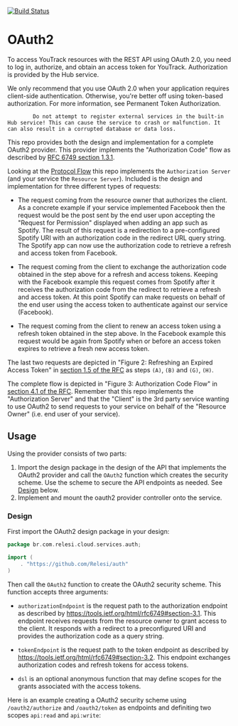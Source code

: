 [![Build Status](https://travis-ci.org/Relesi/ponto-inteligente-api-1.1.svg?branch=master)](https://travis-ci.org/Relesi/ponto-inteligente-api-1.1)


# OAuth2 

To access YouTrack resources with the REST API using OAuth 2.0, you need to log in, authorize, and obtain an access token for YouTrack. Authorization is provided by the Hub service.

We only recommend that you use OAuth 2.0 when your application requires client-side authentication. Otherwise, you're better off using token-based authorization. For more information, see Permanent Token Authorization.

			Do not attempt to register external services in the built-in Hub service! This can cause the service to crash or malfunction. It can also result in a corrupted database or data loss.

This repo provides both the design and implementation for a complete OAuth2 provider. This provider
implements the "Authorization Code" flow as described by
[RFC 6749 section 1.3.1](https://tools.ietf.org/html/rfc6749#section-1.3.1).

Looking at the [Protocol Flow](https://tools.ietf.org/html/rfc6749#section-1.2) this repo implements
the `Authorization Server` (and your service the `Resource Server`). Included is the design and
implementation for three different types of requests:

* The request coming from the resource owner that authorizes the client. As a concrete example if
  your service implemented Facebook then the request would be the post sent by the end user upon
  accepting the "Request for Permission" displayed when adding an app such as Spotify. The result of
  this request is a redirection to a pre-configured Spotify URI with an authorization code in the
  redirect URL query string. The Spotify app can now use the authorization code to retrieve a
  refresh and access token from Facebook.

* The request coming from the client to exchange the authorization code obtained in the step above
  for a refresh and access tokens. Keeping with the Facebook example this request comes from Spotify
  after it receives the authorization code from the redirect to retrieve a refresh and access token.
  At this point Spotify can make requests on behalf of the end user using the access token to
  authenticate against our service (Facebook).

* The request coming from the client to renew an access token using a refresh token obtained in the
  step above. In the Facebook example this request would be again from Spotify when or before an
  access token expires to retrieve a fresh new access token.

The last two requests are depicted in "Figure 2: Refreshing an Expired Access Token" in
[section 1.5 of the RFC](https://tools.ietf.org/html/rfc6749#section-1.5) as steps `(A)`, `(B)` and
`(G)`, `(H)`.

The complete flow is depicted in "Figure 3: Authorization Code Flow" in
[section 4.1 of the RFC](https://tools.ietf.org/html/rfc6749#section-4.1). Remember that this repo
implements the "Authorization Server" and that the "Client" is the 3rd party service wanting to use
OAuth2 to send requests to your service on behalf of the "Resource Owner" (i.e. end user of your
service).

## Usage

Using the provider consists of two parts:

1. Import the design package in the design of the API that implements the OAuth2 provider and call
   the `OAuth2` function which creates the security scheme. Use the scheme to secure the API
   endpoints as needed. See [Design](#design) below.
2. Implement and mount the oauth2 provider controller onto the service.
   

### Design

First import the OAuth2 design package in your design:

```go
package br.com.relesi.cloud.services.auth;

import (
    . "https://github.com/Relesi/auth"
)
```

Then call the `OAuth2` function to create the OAuth2 security scheme. This function accepts three
arguments:

* `authorizationEndpoint` is the request path to the authorization endpoint as described by
https://tools.ietf.org/html/rfc6749#section-3.1. This endpoint receives requests from the
resource owner to grant access to the client.  It responds with a redirect to a preconfigured URI
and provides the authorization code as a query string.

* `tokenEndpoint` is the request path to the token endpoint as described by
https://tools.ietf.org/html/rfc6749#section-3.2. This endpoint exchanges authorization codes and
refresh tokens for access tokens.

* `dsl` is an optional anonymous function that may define scopes for the grants associated with the
access tokens.

Here is an example creating a OAuth2 security scheme using `/oauth2/authorize` and `/oauth2/token`
as endpoints and definiting two scopes `api:read` and `api:write`:


